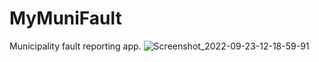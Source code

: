 # MyMuniFault
Municipality fault reporting app.
![Screenshot_2022-09-23-12-18-59-91](https://user-images.githubusercontent.com/116881521/228692185-9c2baabe-7eb9-4a79-acdc-8dc26ad5586a.jpg)
